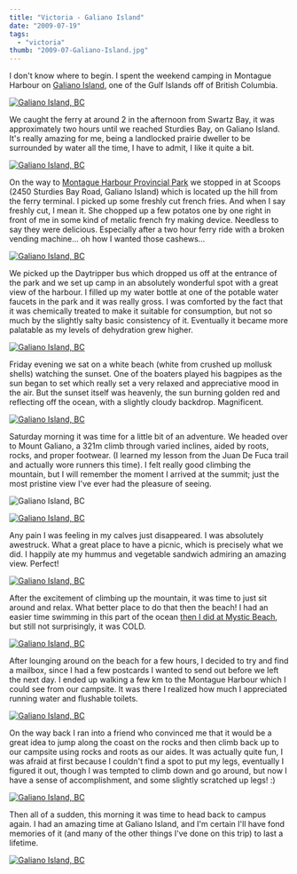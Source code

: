 ```yaml
---
title: "Victoria - Galiano Island"
date: "2009-07-19"
tags:  
  - "victoria"
thumb: "2009-07-Galiano-Island.jpg"
---
```


I don't know where to begin. I spent the weekend camping in Montague Harbour on [Galiano Island](http://www.galianoisland.com/), one of the Gulf Islands off of British Columbia.

[![Galiano Island, BC](images/7091853573_c5f4f85d0b.jpg)](http://www.flickr.com/photos/prairiev/7091853573/ "Galiano Island, BC by MeShellG, on Flickr")

We caught the ferry at around 2 in the afternoon from Swartz Bay, it was approximately two hours until we reached Sturdies Bay, on Galiano Island. It's really amazing for me, being a landlocked prairie dweller to be surrounded by water all the time, I have to admit, I like it quite a bit.

[![Galiano Island, BC](images/6945788736_bff07673d6.jpg)](http://www.flickr.com/photos/prairiev/6945788736/ "Galiano Island, BC by MeShellG, on Flickr")

On the way to [Montague Harbour Provincial Park](http://www.env.gov.bc.ca/bcparks/explore/parkpgs/montague/) we stopped in at Scoops (2450 Sturdies Bay Road, Galiano Island) which is located up the hill from the ferry terminal. I picked up some freshly cut french fries. And when I say freshly cut, I mean it. She chopped up a few potatos one by one right in front of me in some kind of metalic french fry making device. Needless to say they were delicious. Especially after a two hour ferry ride with a broken vending machine... oh how I wanted those cashews...

[![Galiano Island, BC](images/7091858301_e6e2c9963a.jpg)](http://www.flickr.com/photos/prairiev/7091858301/ "Galiano Island, BC by MeShellG, on Flickr")

We picked up the Daytripper bus which dropped us off at the entrance of the park and we set up camp in an absolutely wonderful spot with a great view of the harbour. I filled up my water bottle at one of the potable water faucets in the park and it was really gross. I was comforted by the fact that it was chemically treated to make it suitable for consumption, but not so much by the slightly salty basic consistency of it. Eventually it became more palatable as my levels of dehydration grew higher.

[![Galiano Island, BC](images/7091858521_f54ffb48bc.jpg)](http://www.flickr.com/photos/prairiev/7091858521/ "Galiano Island, BC by MeShellG, on Flickr")

Friday evening we sat on a white beach (white from crushed up mollusk shells) watching the sunset. One of the boaters played his bagpipes as the sun began to set which really set a very relaxed and appreciative mood in the air. But the sunset itself was heavenly, the sun burning golden red and reflecting off the ocean, with a slightly cloudy backdrop. Magnificent.

[![Galiano Island, BC](images/6945796420_006f28f759.jpg)](http://www.flickr.com/photos/prairiev/6945796420/ "Galiano Island, BC by MeShellG, on Flickr")

Saturday morning it was time for a little bit of an adventure. We headed over to Mount Galiano, a 321m climb through varied inclines, aided by roots, rocks, and proper footwear. (I learned my lesson from the Juan De Fuca trail and actually wore runners this time). I felt really good climbing the mountain, but I will remember the moment I arrived at the summit; just the most pristine view I've ever had the pleasure of seeing.

![Galiano Island, BC](images/7091867521_ddf0d23ab7.jpg)

[![Galiano Island, BC](images/6945801066_5b46006080.jpg)](http://www.flickr.com/photos/prairiev/6945801066/ "Galiano Island, BC by MeShellG, on Flickr")

Any pain I was feeling in my calves just disappeared. I was absolutely awestruck. What a great place to have a picnic, which is precisely what we did. I happily ate my hummus and vegetable sandwich admiring an amazing view. Perfect!

[![Galiano Island, BC](images/7091880065_1544bdf50e.jpg)](http://www.flickr.com/photos/prairiev/7091880065/ "Galiano Island, BC by MeShellG, on Flickr")

After the excitement of climbing up the mountain, it was time to just sit around and relax. What better place to do that then the beach! I had an easier time swimming in this part of the ocean [then I did at Mystic Beach](http://meshell.ca/blog/victoria-how-you-can-sun-yourself-on-two-beaches-walk-through-the-rainforest-and-swim-in-the-ocean-all-in-one-day/), but still not surprisingly, it was COLD.

[![Galiano Island, BC](images/6945805172_c32c692b1a.jpg)](http://www.flickr.com/photos/prairiev/6945805172/ "Galiano Island, BC by MeShellG, on Flickr")

After lounging around on the beach for a few hours, I decided to try and find a mailbox, since I had a few postcards I wanted to send out before we left the next day. I ended up walking a few km to the Montague Harbour which I could see from our campsite. It was there I realized how much I appreciated running water and flushable toilets.

[![Galiano Island, BC](images/7091876279_b54af1901c.jpg)](http://www.flickr.com/photos/prairiev/7091876279/ "Galiano Island, BC by MeShellG, on Flickr")

On the way back I ran into a friend who convinced me that it would be a great idea to jump along the coast on the rocks and then climb back up to our campsite using rocks and roots as our aides. It was actually quite fun, I was afraid at first because I couldn't find a spot to put my legs, eventually I figured it out, though I was tempted to climb down and go around, but now I have a sense of accomplishment, and some slightly scratched up legs! :)

[![Galiano Island, BC](images/7091877053_38d132cd2a.jpg)](http://www.flickr.com/photos/prairiev/7091877053/ "Galiano Island, BC by MeShellG, on Flickr")

Then all of a sudden, this morning it was time to head back to campus again. I had an amazing time at Galiano Island, and I'm certain I'll have fond memories of it (and many of the other things I've done on this trip) to last a lifetime.

[![Galiano Island, BC](images/7091879917_392cea2d8d.jpg)](http://www.flickr.com/photos/prairiev/7091879917/ "Galiano Island, BC by MeShellG, on Flickr")
